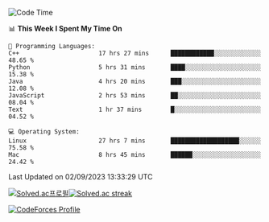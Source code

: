 
<!--START_SECTION:waka-->
![Code Time](http://img.shields.io/badge/Code%20Time-2%2C999%20hrs%2047%20mins-blue)

📊 **This Week I Spent My Time On** 

```text
💬 Programming Languages: 
C++                      17 hrs 27 mins      ████████████░░░░░░░░░░░░░   48.65 % 
Python                   5 hrs 31 mins       ████░░░░░░░░░░░░░░░░░░░░░   15.38 % 
Java                     4 hrs 20 mins       ███░░░░░░░░░░░░░░░░░░░░░░   12.08 % 
JavaScript               2 hrs 53 mins       ██░░░░░░░░░░░░░░░░░░░░░░░   08.04 % 
Text                     1 hr 37 mins        █░░░░░░░░░░░░░░░░░░░░░░░░   04.52 % 

💻 Operating System: 
Linux                    27 hrs 7 mins       ███████████████████░░░░░░   75.58 % 
Mac                      8 hrs 45 mins       ██████░░░░░░░░░░░░░░░░░░░   24.42 % 
```


 Last Updated on 02/09/2023 13:33:29 UTC
<!--END_SECTION:waka-->


[![Solved.ac프로필](http://mazassumnida.wtf/api/generate_badge?boj=hckim96)](https://solved.ac/hckim96)[![Solved.ac streak](http://mazandi.herokuapp.com/api?handle=hckim96&theme=dark)](https://solved.ac/hckim96)


[![CodeForces Profile](https://cf.leed.at?id=hckim96)](https://codeforces.com/profile/hckim96)

